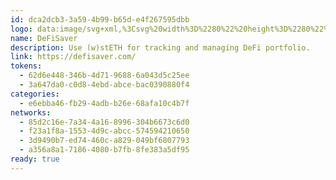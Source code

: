 ```yaml
---
id: dca2dcb3-3a59-4b99-b65d-e4f267595dbb
logo: data:image/svg+xml,%3Csvg%20width%3D%2280%22%20height%3D%2280%22%20viewBox%3D%220%200%2080%2080%22%20fill%3D%22none%22%20xmlns%3D%22http%3A%2F%2Fwww.w3.org%2F2000%2Fsvg%22%3E%0A%3Cpath%20fill-rule%3D%22evenodd%22%20clip-rule%3D%22evenodd%22%20d%3D%22M27.2579%2025.0035C26.6782%2024.4237%2026.7089%2023.4697%2027.3646%2022.9774C34.629%2017.5235%2044.6551%2017.5235%2051.9196%2022.9774C52.5751%2023.4697%2052.6059%2024.4237%2052.0262%2025.0035L45.5935%2031.4361C45.1036%2031.9261%2044.3359%2031.9775%2043.7228%2031.6545C41.1717%2030.3104%2038.1125%2030.3104%2035.5612%2031.6545C34.9483%2031.9775%2034.1806%2031.9261%2033.6905%2031.4361L27.2579%2025.0035ZM54.1049%2027.0823C54.6845%2026.5025%2055.6387%2026.5333%2056.1309%2027.189C61.5849%2034.4532%2061.5849%2044.4794%2056.1309%2051.7438C55.6387%2052.3995%2054.6845%2052.4302%2054.1049%2051.8505L47.6722%2045.4179C47.1823%2044.928%2047.1309%2044.1603%2047.4538%2043.5472C48.7979%2040.996%2048.7979%2037.9369%2047.4538%2035.3856C47.1309%2034.7725%2047.1823%2034.0048%2047.6722%2033.5149L54.1049%2027.0823ZM45.5935%2047.4962C45.1036%2047.0063%2044.3359%2046.9549%2043.7228%2047.2779C41.1717%2048.622%2038.1125%2048.622%2035.5612%2047.2779C34.9483%2046.9549%2034.1806%2047.0063%2033.6905%2047.4962L27.2579%2053.9289C26.6782%2054.5086%2026.7089%2055.4627%2027.3646%2055.9549C34.629%2061.4089%2044.6551%2061.4089%2051.9196%2055.9549C52.5751%2055.4627%2052.6059%2054.5086%2052.0262%2053.9289L45.5935%2047.4962ZM31.6131%2033.5149C32.103%2034.0048%2032.1544%2034.7725%2031.8315%2035.3856C30.4874%2037.9369%2030.4874%2040.996%2031.8315%2043.5472C32.1544%2044.1603%2032.103%2044.928%2031.6131%2045.4179L25.1804%2051.8505C24.6008%2052.4302%2023.6466%2052.3995%2023.1544%2051.7438C17.7005%2044.4794%2017.7005%2034.4532%2023.1544%2027.189C23.6466%2026.5333%2024.6008%2026.5025%2025.1804%2027.0823L31.6131%2033.5149Z%22%20fill%3D%22%2337B06F%22%2F%3E%0A%3Cg%20opacity%3D%220.4%22%20filter%3D%22url(%23filter0_f_209_1809)%22%3E%0A%3Cpath%20fill-rule%3D%22evenodd%22%20clip-rule%3D%22evenodd%22%20d%3D%22M32.0365%2022.1363C31.4568%2021.5565%2031.4875%2020.6025%2032.1432%2020.1102C39.4076%2014.6563%2049.4337%2014.6563%2056.6982%2020.1102C57.3538%2020.6025%2057.3845%2021.5565%2056.8048%2022.1363L50.3721%2028.5689C49.8822%2029.0589%2049.1145%2029.1103%2048.5015%2028.7873C45.9503%2027.4432%2042.8911%2027.4432%2040.3398%2028.7873C39.7269%2029.1103%2038.9592%2029.0589%2038.4692%2028.5689L32.0365%2022.1363ZM58.8835%2024.2152C59.4632%2023.6354%2060.4173%2023.6661%2060.9095%2024.3218C66.3635%2031.586%2066.3635%2041.6122%2060.9095%2048.8766C60.4173%2049.5323%2059.4632%2049.563%2058.8835%2048.9834L52.4508%2042.5507C51.9609%2042.0608%2051.9095%2041.2931%2052.2325%2040.68C53.5766%2038.1288%2053.5766%2035.0697%2052.2325%2032.5184C51.9095%2031.9053%2051.9609%2031.1376%2052.4508%2030.6477L58.8835%2024.2152ZM50.3721%2044.629C49.8822%2044.1391%2049.1145%2044.0877%2048.5015%2044.4107C45.9503%2045.7548%2042.8911%2045.7548%2040.3398%2044.4107C39.7269%2044.0877%2038.9592%2044.1391%2038.4692%2044.629L32.0365%2051.0617C31.4568%2051.6414%2031.4875%2052.5955%2032.1432%2053.0877C39.4076%2058.5417%2049.4337%2058.5417%2056.6982%2053.0877C57.3538%2052.5955%2057.3845%2051.6414%2056.8048%2051.0617L50.3721%2044.629ZM36.3918%2030.6477C36.8817%2031.1376%2036.9331%2031.9053%2036.6101%2032.5184C35.266%2035.0697%2035.266%2038.1288%2036.6101%2040.68C36.9331%2041.2931%2036.8817%2042.0608%2036.3918%2042.5507L29.9591%2048.9834C29.3794%2049.563%2028.4252%2049.5323%2027.9331%2048.8766C22.4791%2041.6122%2022.4791%2031.586%2027.9331%2024.3218C28.4252%2023.6661%2029.3794%2023.6354%2029.9591%2024.2152L36.3918%2030.6477Z%22%20fill%3D%22%2337B06F%22%2F%3E%0A%3C%2Fg%3E%0A%3Cdefs%3E%0A%3Cfilter%20id%3D%22filter0_f_209_1809%22%20x%3D%2211.8426%22%20y%3D%224.01978%22%20width%3D%2265.1574%22%20height%3D%2265.1584%22%20filterUnits%3D%22userSpaceOnUse%22%20color-interpolation-filters%3D%22sRGB%22%3E%0A%3CfeFlood%20flood-opacity%3D%220%22%20result%3D%22BackgroundImageFix%22%2F%3E%0A%3CfeBlend%20mode%3D%22normal%22%20in%3D%22SourceGraphic%22%20in2%3D%22BackgroundImageFix%22%20result%3D%22shape%22%2F%3E%0A%3CfeGaussianBlur%20stdDeviation%3D%226%22%20result%3D%22effect1_foregroundBlur_209_1809%22%2F%3E%0A%3C%2Ffilter%3E%0A%3C%2Fdefs%3E%0A%3C%2Fsvg%3E%0A
name: DeFiSaver
description: Use (w)stETH for tracking and managing DeFi portfolio.
link: https://defisaver.com/
tokens:
  - 62d6e448-346b-4d71-9688-6a043d5c25ee
  - 3a647da0-c0d8-4ebd-abce-bac0390880f4
categories:
  - e6ebba46-fb29-4adb-b26e-68afa10c4b7f
networks:
  - 85d2c16e-7a34-4a16-8996-304b6673c6d0
  - f23a1f8a-1553-4d9c-abcc-574594210650
  - 3d9490b7-ed74-460c-a829-049bf6807793
  - a356a8a1-7186-4080-b7fb-8fe383a5df95
ready: true
---
```

